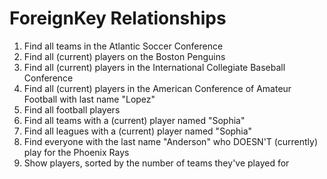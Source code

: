 # ForeignKey Relationships

1. Find all teams in the Atlantic Soccer Conference
2. Find all (current) players on the Boston Penguins
3. Find all (current) players in the International Collegiate Baseball Conference
4. Find all (current) players in the American Conference of Amateur Football with last name "Lopez"
5. Find all football players
6. Find all teams with a (current) player named "Sophia"
7. Find all leagues with a (current) player named "Sophia"
8. Find everyone with the last name "Anderson" who DOESN'T (currently) play for the Phoenix Rays
9. Show players, sorted by the number of teams they've played for